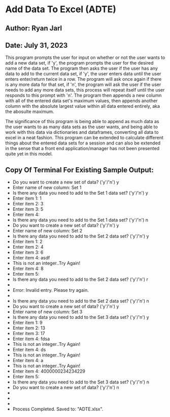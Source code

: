 # Add Data To Excel (ADTE)
## Author: Ryan Jarl
## Date: July 31, 2023

This program prompts the user for input on whether or not the user wants to add 
a new data set, if 'y', the program prompts the user for the desired name of the data 
set. The program then asks the user if the user has any data to add to the current
data set, if 'y',  the user enters data until the user enters enter/return twice in a 
row. The program will ask once again if there is any more data for that set, if 'n', the 
program will ask the user if the user needs to add any more data sets, this process
will repeat itself until the user responds to this prompt with 'n'. The program then 
appends a new column with all of the entered data set's maximum values, then appends
another column with the absolute largest value within all data entered entirely, aka the
abosulte maximum.

The significance of this program is being able to append as much data as the
user wants to as many data sets as the user wants, and being able to work with this data 
via dictionaries and dataframes, converting all data to excel in a neat fashion.
This program can be extended to calculate different things about the entered data sets for
a session and can also be extended in the sense that a front end application/manager has not
been presented quite yet in this model.


## Copy Of Terminal For Existing Sample Output:
- Do you want to create a new set of data? ('y'/'n') y
- Enter name of new column: Set 1
- Is there any data you need to add to the Set 1 data set? ('y'/'n') y
- Enter item 1: 1
- Enter item 2: 3
- Enter item 3: 5
- Enter item 4: 
- Is there any data you need to add to the Set 1 data set? ('y'/'n') n
- Do you want to create a new set of data? ('y'/'n') y
- Enter name of new column: Set 2
- Is there any data you need to add to the Set 2 data set? ('y'/'n') y
- Enter item 1: 2 
- Enter item 2: 4
- Enter item 3: 6
- Enter item 4: asdf
- This is not an integer..Try Again!
- Enter item 4: 8
- Enter item 5: 
- Is there any data you need to add to the Set 2 data set? ('y'/'n') r
- 
- Error: Invalid entry. Please try again.
- 
- Is there any data you need to add to the Set 2 data set? ('y'/'n') n
- Do you want to create a new set of data? ('y'/'n') y
- Enter name of new column: Set 3
- Is there any data you need to add to the Set 3 data set? ('y'/'n') y
- Enter item 1: 9
- Enter item 2: 13
- Enter item 3: 17
- Enter item 4: fdsa
- This is not an integer..Try Again!
- Enter item 4: ds
- This is not an integer..Try Again!
- Enter item 4: a
- This is not an integer..Try Again!
- Enter item 4: 4000000234234229
- Enter item 5: 
- Is there any data you need to add to the Set 3 data set? ('y'/'n') n
- Do you want to create a new set of data? ('y'/'n') n
- 
- 
- 
- Process Completed. Saved to: "ADTE.xlsx".

